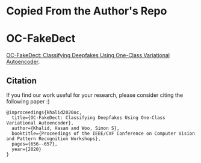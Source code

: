 # Copied From the Author's Repo


# OC-FakeDect

[OC-FakeDect: Classifying Deepfakes Using One-Class Variational Autoencoder](https://openaccess.thecvf.com/content_CVPRW_2020/html/w39/Khalid_OC-FakeDect_Classifying_Deepfakes_Using_One-Class_Variational_Autoencoder_CVPRW_2020_paper.html).

## Citation

If you find our work useful for your research, please consider citing the following paper :)

```
@inproceedings{khalid2020oc,
  title={OC-FakeDect: Classifying Deepfakes Using One-Class Variational Autoencoder},
  author={Khalid, Hasam and Woo, Simon S},
  booktitle={Proceedings of the IEEE/CVF Conference on Computer Vision and Pattern Recognition Workshops},
  pages={656--657},
  year={2020}
}
```

